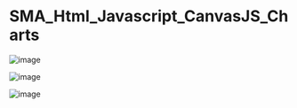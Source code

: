 # SMA_Html_Javascript_CanvasJS_Charts


![image](https://user-images.githubusercontent.com/14288989/223129875-448429e1-9490-4abc-a16c-33ac313d3fa4.png)


![image](https://user-images.githubusercontent.com/14288989/223131171-59fa3977-54f4-4567-8a5c-c35afdd48957.png)


  ![image](https://user-images.githubusercontent.com/14288989/223131227-f9e78d47-7b04-4d1d-b8be-f6953b699f83.png)

